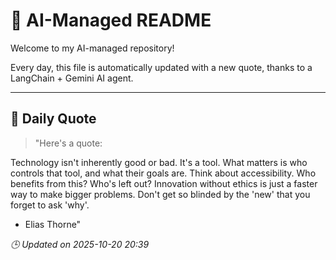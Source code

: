 # 🧠 AI-Managed README

Welcome to my AI-managed repository!

Every day, this file is automatically updated with a new quote, thanks to a LangChain + Gemini AI agent.

---

## 📅 Daily Quote

> "Here's a quote:

Technology isn't inherently good or bad. It's a tool.
What matters is who controls that tool, and what their goals are.
Think about accessibility. Who benefits from this? Who's left out?
Innovation without ethics is just a faster way to make bigger problems.
Don't get so blinded by the 'new' that you forget to ask 'why'.

- Elias Thorne"

*🕒 Updated on 2025-10-20 20:39*